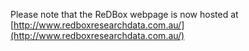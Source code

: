 Please note that the ReDBox webpage is now hosted at [http://www.redboxresearchdata.com.au/](http://www.redboxresearchdata.com.au/)